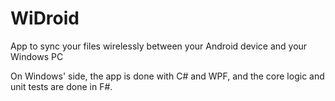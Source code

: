 # WiDroid
App to sync your files wirelessly between your Android device and your Windows PC

On Windows' side, the app is done with C# and WPF, and the core logic and unit tests are done in F#.
